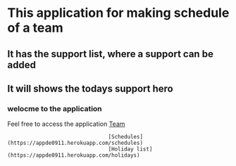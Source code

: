 
This application for making schedule of a team
===============================================
It has the support list, where a support can be added
----------------------------------------------------
It will shows  the todays support hero
----------------------------------------


### welocme to the application

Feel free to access the application [Team](https://appde0911.herokuapp.com/supports)

                                    [Schedules](https://appde0911.herokuapp.com/schedules)
                                    [Holiday list](https://appde0911.herokuapp.com/holidays)
